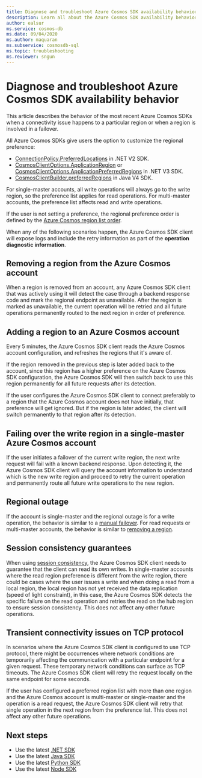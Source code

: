 ```yaml
---
title: Diagnose and troubleshoot Azure Cosmos SDK availability behavior
description: Learn all about the Azure Cosmos SDK availability behavior when operating in multi regional environments.
author: ealsur
ms.service: cosmos-db
ms.date: 09/04/2020
ms.author: maquaran
ms.subservice: cosmosdb-sql
ms.topic: troubleshooting
ms.reviewer: sngun
---
```

# Diagnose and troubleshoot Azure Cosmos SDK availability behavior

This article describes the behavior of the most recent Azure Cosmos SDKs when a connectivity issue happens to a particular region or when a region is involved in a failover.

All Azure Cosmos SDKs give users the option to customize the regional preference:

* [ConnectionPolicy.PreferredLocations](https://docs.microsoft.com/dotnet/api/microsoft.azure.documents.client.connectionpolicy.preferredlocations) in .NET V2 SDK.
* [CosmosClientOptions.ApplicationRegion](https://docs.microsoft.com/dotnet/api/microsoft.azure.cosmos.cosmosclientoptions.applicationregion) or [CosmosClientOptions.ApplicationPreferredRegions](https://docs.microsoft.com/dotnet/api/microsoft.azure.cosmos.cosmosclientoptions.applicationpreferredregions) in .NET V3 SDK.
* [CosmosClientBuilder.preferredRegions](https://docs.microsoft.com/java/api/com.azure.cosmos.cosmosclientbuilder.preferredregions) in Java V4 SDK.

For single-master accounts, all write operations will always go to the write region, so the preference list applies for read operations. For multi-master accounts, the preference list affects read and write operations.

If the user is not setting a preference, the regional preference order is defined by the [Azure Cosmos region list order](distribute-data-globally.md).

When any of the following scenarios happen, the Azure Cosmos SDK client will expose logs and include the retry information as part of the **operation diagnostic information**.

## Removing a region from the Azure Cosmos account

When a region is removed from an account, any Azure Cosmos SDK client that was actively using it will detect the case through a backend response code and mark the regional endpoint as unavailable. After the region is marked as unavailable, the current operation will be retried and all future operations permanently routed to the next region in order of preference.

## Adding a region to an Azure Cosmos account

Every 5 minutes, the Azure Cosmos SDK client reads the Azure Cosmos account configuration, and refreshes the regions that it's aware of.

If the region removed in the previous step is later added back to the account, since this region has a higher preference on the Azure Cosmos SDK configuration, the Azure Cosmos SDK will then switch back to use this region permanently for all future requests after its detection.

If the user configures the Azure Cosmos SDK client to connect preferably to a region that the Azure Cosmos account does not have initially, that preference will get ignored. But if the region is later added, the client will switch permanently to that region after its detection.

## Failing over the write region in a single-master Azure Cosmos account

If the user initiates a failover of the current write region, the next write request will fail with a known backend response. Upon detecting it, the Azure Cosmos SDK client will query the account information to understand which is the new write region and proceed to retry the current operation and permanently route all future write operations to the new region.

## Regional outage

If the account is single-master and the regional outage is for a write operation, the behavior is similar to a [manual failover](#failing-over-the-write-region-in-a-single-master-azure-cosmos-account). For read requests or multi-master accounts, the behavior is similar to [removing a region](#removing-a-region-from-the-azure-cosmos-account).

## Session consistency guarantees

When using [session consistency](consistency-levels.md#guarantees-associated-with-consistency-levels), the Azure Cosmos SDK client needs to guarantee that the client can read its own writes. In single-master accounts where the read region preference is different from the write region, there could be cases where the user issues a write and when doing a read from a local region, the local region has not yet received the data replication (speed of light constraint), in this case, the Azure Cosmos SDK detects the specific failure on the read operation and retries the read on the hub region to ensure session consistency. This does not affect any other future operations.

## Transient connectivity issues on TCP protocol

In scenarios where the Azure Cosmos SDK client is configured to use TCP protocol, there might be occurrences where network conditions are temporarily affecting the communication with a particular endpoint for a given request. These temporary network conditions can surface as TCP timeouts. The Azure Cosmos SDK client will retry the request locally on the same endpoint for some seconds.

If the user has configured a preferred region list with more than one region and the Azure Cosmos account is multi-master or single-master and the operation is a read request, the Azure Cosmos SDK client will retry that single operation in the next region from the preference list. This does not affect any other future operations.

## Next steps

* Use the latest [.NET SDK](sql-api-sdk-dotnet-standard.md)
* Use the latest [Java SDK](sql-api-sdk-java-v4.md)
* Use the latest [Python SDK](sql-api-sdk-python.md)
* Use the latest [Node SDK](sql-api-sdk-node.md)